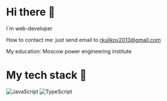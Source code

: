 # Hi there :wave:
I`m web-developer

How to contact me: just send email to rkulikov2013@gmail.com 

My education: Moscow power engineering institute

# My tech stack :wave:
![JavaScript](https://img.shields.io/badge/javascript-%23323330.svg?style=for-the-badge&logo=javascript&logoColor=%23F7DF1E) ![TypeScript](https://img.shields.io/badge/typescript-%23007ACC.svg?style=for-the-badge&logo=typescript&logoColor=white)
